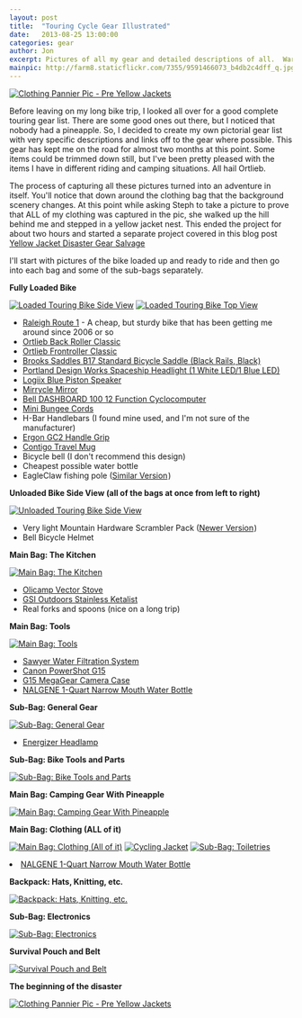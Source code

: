 ```yaml
---
layout: post
title:  "Touring Cycle Gear Illustrated"
date:   2013-08-25 13:00:00
categories: gear
author: Jon
excerpt: Pictures of all my gear and detailed descriptions of all.  Warning-some nudity
mainpic: http://farm8.staticflickr.com/7355/9591466073_b4db2c4dff_q.jpg
---
```



<a class="photo_right" href="http://www.flickr.com/photos/100330886@N04/9618505088/in/set-72157635232920260"><img title="Clothing Pannier Pic - Pre Yellow Jackets" src="http://farm6.staticflickr.com/5461/9618505088_f1d620011b_q.jpg" /></a>

Before leaving on my long bike trip, I looked all over for a good complete touring gear list.  There are some good ones out there, but I noticed that nobody had a pineapple.  So, I decided to create my own pictorial gear list with very specific descriptions and links off to the gear where possible.  This gear has kept me on the road for almost two months at this point.  Some items could be trimmed down still, but I've been pretty pleased with the items I have in different riding and camping situations.  All hail Ortlieb.

The process of capturing all these pictures turned into an adventure in itself.  You'll notice that down around the clothing bag that the background scenery changes.  At this point while asking Steph to take a picture to prove that ALL of my clothing was captured in the pic, she walked up the hill behind me and stepped in a yellow jacket nest.  This ended the project for about two hours and started a separate project covered in this blog post <a href="">Yellow Jacket Disaster Gear Salvage</a>

I'll start with pictures of the bike loaded up and ready to ride and then go into each bag and some of the sub-bags separately.  

**Fully Loaded Bike**

<a class="photo" href="http://www.flickr.com/photos/100330886@N04/9594249168/in/set-72157635232920260"><img title="Loaded Touring Bike Side View" src="http://farm3.staticflickr.com/2812/9594249168_61b96b3ec3.jpg" /></a>
<a class="photo" href="http://www.flickr.com/photos/100330886@N04/9591463703/in/set-72157635232920260"><img title="Loaded Touring Bike Top View" src="http://farm6.staticflickr.com/5511/9591463703_1112a450d6.jpg" /></a>

<ul>
	<li><a href="http://www.bikepedia.com/quickbike/BikeSpecs.aspx?year=2006&brand=Raleigh&model=Route+1#.UjQbJGQ6VU4">Raleigh Route 1</a> - A cheap, but sturdy bike that has been getting me around since 2006 or so</li>
	<li><a href="http://www.amazon.com/gp/product/B0028FRZ08/ref=as_li_ss_tl?ie=UTF8&camp=1789&creative=390957&creativeASIN=B0028FRZ08&linkCode=as2&tag=alofcr-20">Ortlieb Back Roller Classic</a><img src="http://ir-na.amazon-adsystem.com/e/ir?t=alofcr-20&l=as2&o=1&a=B0028FRZ08" width="1" height="1" border="0" alt="" style="border:none !important; margin:0px !important;" />
</li>
	<li><a href="http://www.amazon.com/gp/product/B002A8E6TG/ref=as_li_ss_tl?ie=UTF8&camp=1789&creative=390957&creativeASIN=B002A8E6TG&linkCode=as2&tag=alofcr-20">Ortlieb Frontroller Classic</a><img src="http://ir-na.amazon-adsystem.com/e/ir?t=alofcr-20&l=as2&o=1&a=B002A8E6TG" width="1" height="1" border="0" alt="" style="border:none !important; margin:0px !important;" /></li>
	<li><a href="http://www.amazon.com/gp/product/B000HZA918/ref=as_li_ss_tl?ie=UTF8&camp=1789&creative=390957&creativeASIN=B000HZA918&linkCode=as2&tag=alofcr-20">Brooks Saddles B17 Standard Bicycle Saddle (Black Rails, Black)</a><img src="http://ir-na.amazon-adsystem.com/e/ir?t=alofcr-20&l=as2&o=1&a=B000HZA918" width="1" height="1" border="0" alt="" style="border:none !important; margin:0px !important;" />
	</li>
	<li><a href="http://www.amazon.com/gp/product/B0038ZUAOA/ref=as_li_ss_tl?ie=UTF8&camp=1789&creative=390957&creativeASIN=B0038ZUAOA&linkCode=as2&tag=alofcr-20">Portland Design Works Spaceship Headlight (1 White LED/1 Blue LED)</a><img src="http://ir-na.amazon-adsystem.com/e/ir?t=alofcr-20&l=as2&o=1&a=B0038ZUAOA" width="1" height="1" border="0" alt="" style="border:none !important; margin:0px !important;" /></li>
	<li><a href="http://www.logiix.net/Blue-Piston-Wireless-Rechargeable-Speaker-p/blue-piston-bluetooth-speaker.htm">Logiix Blue Piston Speaker</a>
	<li><a href="http://www.amazon.com/gp/product/B0009R96YK/ref=as_li_ss_tl?ie=UTF8&camp=1789&creative=390957&creativeASIN=B0009R96YK&linkCode=as2&tag=alofcr-20">Mirrycle Mirror</a><img src="http://ir-na.amazon-adsystem.com/e/ir?t=alofcr-20&l=as2&o=1&a=B0009R96YK" width="1" height="1" border="0" alt="" style="border:none !important; margin:0px !important;" /></li>
	<li><a href="http://www.amazon.com/gp/product/B001FCFK5C/ref=as_li_ss_tl?ie=UTF8&camp=1789&creative=390957&creativeASIN=B001FCFK5C&linkCode=as2&tag=alofcr-20">Bell DASHBOARD 100 12 Function Cyclocomputer</a><img src="http://ir-na.amazon-adsystem.com/e/ir?t=alofcr-20&l=as2&o=1&a=B001FCFK5C" width="1" height="1" border="0" alt="" style="border:none !important; margin:0px !important;" /></li>
	<li><a href="http://www.amazon.com/gp/product/B0041OU13M/ref=as_li_ss_tl?ie=UTF8&camp=1789&creative=390957&creativeASIN=B0041OU13M&linkCode=as2&tag=alofcr-20">Mini Bungee Cords</a><img src="http://ir-na.amazon-adsystem.com/e/ir?t=alofcr-20&l=as2&o=1&a=B0041OU13M" width="1" height="1" border="0" alt="" style="border:none !important; margin:0px !important;" /></li>
	<li>H-Bar Handlebars (I found mine used, and I'm not sure of the manufacturer)</li>
	<li><a href="http://www.amazon.com/gp/product/B0012KU9DK/ref=as_li_ss_tl?ie=UTF8&camp=1789&creative=390957&creativeASIN=B0012KU9DK&linkCode=as2&tag=alofcr-20">Ergon GC2 Handle Grip</a><img src="http://ir-na.amazon-adsystem.com/e/ir?t=alofcr-20&l=as2&o=1&a=B0012KU9DK" width="1" height="1" border="0" alt="" style="border:none !important; margin:0px !important;" /></li>
	<li><a href="http://www.amazon.com/gp/product/B00375ML9S/ref=as_li_ss_tl?ie=UTF8&camp=1789&creative=390957&creativeASIN=B00375ML9S&linkCode=as2&tag=alofcr-20">Contigo Travel Mug</a><img src="http://ir-na.amazon-adsystem.com/e/ir?t=alofcr-20&l=as2&o=1&a=B00375ML9S" width="1" height="1" border="0" alt="" style="border:none !important; margin:0px !important;" /></li>
	<li>Bicycle bell (I don't recommend this design)</li>
	<li>Cheapest possible water bottle</li>
	<li>EagleClaw fishing pole (<a href="http://www.amazon.com/gp/product/B003L3ZXVE/ref=as_li_ss_tl?ie=UTF8&camp=1789&creative=390957&creativeASIN=B003L3ZXVE&linkCode=as2&tag=alofcr-20">Similar Version</a><img src="http://ir-na.amazon-adsystem.com/e/ir?t=alofcr-20&l=as2&o=1&a=B003L3ZXVE" width="1" height="1" border="0" alt="" style="border:none !important; margin:0px !important;" />)</li>
</ul>


**Unloaded Bike Side View (all of the bags at once from left to right)**

<a href="http://www.flickr.com/photos/100330886@N04/9591466073/in/set-72157635232920260"><img title="Unloaded Touring Bike Side View" src="http://farm8.staticflickr.com/7355/9591466073_b4db2c4dff.jpg" /></a>

<ul>
	<li>Very light Mountain Hardware Scrambler Pack (<a href="http://www.amazon.com/gp/product/B008FHJUSI/ref=as_li_ss_tl?ie=UTF8&camp=1789&creative=390957&creativeASIN=B008FHJUSI&linkCode=as2&tag=alofcr-20">Newer Version</a><img src="http://ir-na.amazon-adsystem.com/e/ir?t=alofcr-20&l=as2&o=1&a=B008FHJUSI" width="1" height="1" border="0" alt="" style="border:none !important; margin:0px !important;" />)
	<li>Bell Bicycle Helmet</li>
</li>
</ul>

**Main Bag: The Kitchen**

<a href="http://www.flickr.com/photos/100330886@N04/9594250732/in/set-72157635232920260"><img title="Main Bag: The Kitchen" src="http://farm4.staticflickr.com/3805/9594250732_4ba41a8409.jpg" /></a>

<ul>
	<li><a href="http://www.amazon.com/gp/product/B007S3MPL4/ref=as_li_ss_tl?ie=UTF8&camp=1789&creative=390957&creativeASIN=B007S3MPL4&linkCode=as2&tag=alofcr-20">Olicamp Vector Stove</a><img src="http://ir-na.amazon-adsystem.com/e/ir?t=alofcr-20&l=as2&o=1&a=B007S3MPL4" width="1" height="1" border="0" alt="" style="border:none !important; margin:0px !important;" /></li>
	<li><a href="http://www.amazon.com/gp/product/B004N5XUE6/ref=as_li_ss_tl?ie=UTF8&camp=1789&creative=390957&creativeASIN=B004N5XUE6&linkCode=as2&tag=alofcr-20">GSI Outdoors Stainless Ketalist</a><img src="http://ir-na.amazon-adsystem.com/e/ir?t=alofcr-20&l=as2&o=1&a=B004N5XUE6" width="1" height="1" border="0" alt="" style="border:none !important; margin:0px !important;" /></li>
	<li>Real forks and spoons (nice on a long trip)</li>
</ul>

**Main Bag: Tools**

<a href="http://www.flickr.com/photos/100330886@N04/9591459531/in/set-72157635232920260"><img title="Main Bag: Tools" src="http://farm6.staticflickr.com/5327/9591459531_969e37bdca.jpg" /></a>

<ul>
	<li><a href="http://www.amazon.com/gp/product/B00BHCBMOS/ref=as_li_ss_tl?ie=UTF8&camp=1789&creative=390957&creativeASIN=B00BHCBMOS&linkCode=as2&tag=alofcr-20">Sawyer Water Filtration System</a><img src="http://ir-na.amazon-adsystem.com/e/ir?t=alofcr-20&l=as2&o=1&a=B00BHCBMOS" width="1" height="1" border="0" alt="" style="border:none !important; margin:0px !important;" /></li>
	<li><a href="http://www.amazon.com/gp/product/B009B0MY6S/ref=as_li_ss_tl?ie=UTF8&camp=1789&creative=390957&creativeASIN=B009B0MY6S&linkCode=as2&tag=alofcr-20">Canon PowerShot G15</a><img src="http://ir-na.amazon-adsystem.com/e/ir?t=alofcr-20&l=as2&o=1&a=B009B0MY6S" width="1" height="1" border="0" alt="" style="border:none !important; margin:0px !important;" /></li>
	<li><a href="http://www.amazon.com/gp/product/B009Y2P8Z2/ref=as_li_ss_tl?ie=UTF8&camp=1789&creative=390957&creativeASIN=B009Y2P8Z2&linkCode=as2&tag=alofcr-20">G15 MegaGear Camera Case</a><img src="http://ir-na.amazon-adsystem.com/e/ir?t=alofcr-20&l=as2&o=1&a=B009Y2P8Z2" width="1" height="1" border="0" alt="" style="border:none !important; margin:0px !important;" />
</li>
<li><a href="http://www.amazon.com/gp/product/B001NCDE4S/ref=as_li_ss_tl?ie=UTF8&camp=1789&creative=390957&creativeASIN=B001NCDE4S&linkCode=as2&tag=alofcr-20">NALGENE 1-Quart Narrow Mouth Water Bottle</a><img src="http://ir-na.amazon-adsystem.com/e/ir?t=alofcr-20&l=as2&o=1&a=B001NCDE4S" width="1" height="1" border="0" alt="" style="border:none !important; margin:0px !important;" /></li>
</ul>

**Sub-Bag: General Gear**

<a href="http://www.flickr.com/photos/100330886@N04/9594258396/in/set-72157635232920260"><img title="Sub-Bag: General Gear" src="http://farm8.staticflickr.com/7423/9594258396_f4458e3a3c.jpg" /></a>

<ul>
	<li><a href="http://www.amazon.com/gp/product/B002MFK7H2/ref=as_li_ss_tl?ie=UTF8&camp=1789&creative=390957&creativeASIN=B002MFK7H2&linkCode=as2&tag=alofcr-20">Energizer Headlamp</a><img src="http://ir-na.amazon-adsystem.com/e/ir?t=alofcr-20&l=as2&o=1&a=B002MFK7H2" width="1" height="1" border="0" alt="" style="border:none !important; margin:0px !important;" /></li>
</ul>

**Sub-Bag: Bike Tools and Parts**

<a href="http://www.flickr.com/photos/100330886@N04/9594254796/in/set-72157635232920260"><img title="Sub-Bag: Bike Tools and Parts" src="http://farm6.staticflickr.com/5539/9594254796_814ffef0aa.jpg" /></a>

**Main Bag: Camping Gear With Pineapple**

<a href="http://www.flickr.com/photos/100330886@N04/9594255962/in/set-72157635232920260"><img title="Main Bag: Camping Gear With Pineapple" src="http://farm3.staticflickr.com/2855/9594255962_0d6bf2b8cf.jpg" /></a>

**Main Bag: Clothing (ALL of it)**

<a href="http://www.flickr.com/photos/100330886@N04/9591467107/in/set-72157635232920260"><img title="Main Bag: Clothing (All of it)" src="http://farm8.staticflickr.com/7358/9591467107_6420f6cfc0.jpg" /></a>
<a href="http://www.flickr.com/photos/100330886@N04/9594247876/in/set-72157635232920260"><img title="Cycling Jacket" src="http://farm4.staticflickr.com/3828/9594247876_f8ce2bedec.jpg" /></a>
<a href="http://www.flickr.com/photos/100330886@N04/9615124193/in/set-72157635232920260"><img title="Sub-Bag: Toiletries" src="http://farm6.staticflickr.com/5461/9615124193_6a99023ecd.jpg" /></a>
<li><a href="http://www.amazon.com/gp/product/B001NCDE4S/ref=as_li_ss_tl?ie=UTF8&camp=1789&creative=390957&creativeASIN=B001NCDE4S&linkCode=as2&tag=alofcr-20">NALGENE 1-Quart Narrow Mouth Water Bottle</a><img src="http://ir-na.amazon-adsystem.com/e/ir?t=alofcr-20&l=as2&o=1&a=B001NCDE4S" width="1" height="1" border="0" alt="" style="border:none !important; margin:0px !important;" /></li>

**Backpack: Hats, Knitting, etc.**

<a href="http://www.flickr.com/photos/100330886@N04/9594246676/in/set-72157635232920260"><img title="Backpack: Hats, Knitting, etc." src="http://farm6.staticflickr.com/5539/9594246676_d70537b4f0.jpg" /></a>

**Sub-Bag: Electronics**

<a href="http://www.flickr.com/photos/100330886@N04/9594252008/in/set-72157635232920260"><img title="Sub-Bag: Electronics" src="http://farm3.staticflickr.com/2882/9594252008_35cbc9e6cb.jpg" /></a>

**Survival Pouch and Belt**

<a href="http://www.flickr.com/photos/100330886@N04/9612871358/in/set-72157635232920260"><img title="Survival Pouch and Belt" src="http://farm8.staticflickr.com/7366/9612871358_86c08a0ab0.jpg" /></a>


**The beginning of the disaster**

<a href="http://www.flickr.com/photos/100330886@N04/9618505088/in/set-72157635232920260"><img title="Clothing Pannier Pic - Pre Yellow Jackets" src="http://farm6.staticflickr.com/5461/9618505088_f1d620011b.jpg" /></a>


